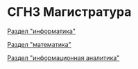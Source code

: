 # СГН3 Магистратура 

[Раздел "информатика"](https://github.com/alisareznik/SGN3/wiki/Информатика)

[Раздел "математика"]()

[Раздел "информационная аналитика"]()
